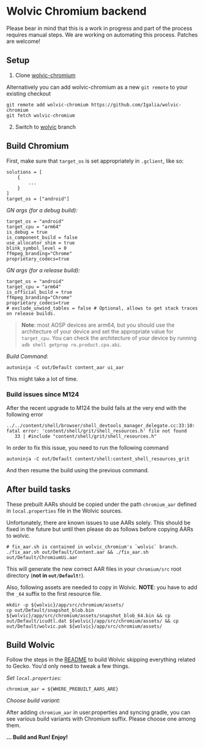 # Wolvic Chromium backend

Please bear in mind that this is a work in progress and part of the process requires manual steps. We are working on automating this process. Patches are welcome!

## Setup

1. Clone [wolvic-chromium](https://github.com/Igalia/wolvic-chromium/)

Alternatively you can add wolvic-chromium as a new `git remote` to your existing checkout
```
git remote add wolvic-chromium https://github.com/Igalia/wolvic-chromium
git fetch wolvic-chromium
```
2. Switch to [wolvic](https://github.com/Igalia/wolvic-chromium/tree/wolvic/) branch

## Build Chromium

First, make sure that `target_os` is set appropriately in `.gclient`, like so:
```
solutions = [
    {
        ...
    }
]
target_os = ["android"]
```

_GN args (for a debug build):_

```
target_os = "android"
target_cpu = "arm64"
is_debug = true
is_component_build = false
use_allocator_shim = true
blink_symbol_level = 0
ffmpeg_branding="Chrome"
proprietary_codecs=true
```

_GN args (for a release build):_

```
target_os = "android"
target_cpu = "arm64"
is_official_build = true
ffmpeg_branding="Chrome"
proprietary_codecs=true
# exclude_unwind_tables = false # Optional, allows to get stack traces on release builds.
```

> **Note**: most AOSP devices are arm64, but you should use the architecture of your device and set the appropriate value for `target_cpu`. You can check the architecture of your device by running `adb shell getprop ro.product.cpu.abi`.

_Build Command:_

```
autoninja -C out/Default content_aar ui_aar
```

This might take a lot of time.

### Build issues since M124

After the recent upgrade to M124 the build fails at the very end with the following error
```
../../content/shell/browser/shell_devtools_manager_delegate.cc:33:10: fatal error: 'content/shell/grit/shell_resources.h' file not found
   33 | #include "content/shell/grit/shell_resources.h"

```

In order to fix this issue, you need to run the following command
```
autoninja -C out/Default content/shell:content_shell_resources_grit 
```
And then resume the build using the previous command.

## After build tasks

These prebuilt AARs should be copied under the path `chromium_aar` defined in `local.properties` file in the Wolvic sources.

Unfortunately, there are known issues to use AARs solely. This should be fixed in the future but until then please do as follows before copying AARs to wolvic.

```
# fix_aar.sh is contained in wolvic_chromium's `wolvic` branch.
./fix_aar.sh out/Default/Content.aar && ./fix_aar.sh out/Default/ChromiumUi.aar
```

This will generate the new correct AAR files in your `chromium/src` root directory (**not in `out/Default!`**).

Also, following assets are needed to copy in Wolvic. **NOTE**: you have to add the `_64` suffix to the first resource file.

```
mkdir -p ${wolvic}/app/src/chromium/assets/
cp out/Default/snapshot_blob.bin ${wolvic}/app/src/chromium/assets/snapshot_blob_64.bin && cp out/Default/icudtl.dat ${wolvic}/app/src/chromium/assets/ && cp out/Default/wolvic.pak ${wolvic}/app/src/chromium/assets/
```

## Build Wolvic

Follow the steps in the [README](README.md) to build Wolvic skipping everything related to Gecko. You'd only need to tweak a few things.

_Set `local.properties`:_

```
chromium_aar = ${WHERE_PREBUILT_AARS_ARE}
```

_Choose build variant:_

After adding `chromium_aar` in user.properties and syncing gradle, you can see various build variants with Chromium suffix. Please choose one among them.

**... Build and Run! Enjoy!**
